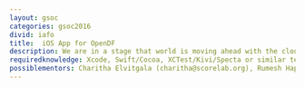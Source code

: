 ```yaml
---
layout: gsoc
categories: gsoc2016
divid: iafo
title:  iOS App for OpenDF
description: We are in a stage that world is moving ahead with the cloud and mobile ready applications. Currently OpenDF is a matured web application and we want to extend our capabilities to the next level. You will develop the native iOS client for OpenDF and will also write the UI test cases and unit test cases.
requiredknowledge: Xcode, Swift/Cocoa, XCTest/Kivi/Specta or similar testing framework.
possiblementors: Charitha Elvitgala (charitha@scorelab.org), Rumesh Hapuarachchi (rehrumesh@gmail.com)
---
```

